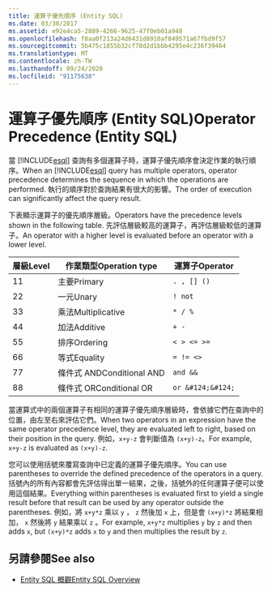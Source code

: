 ```yaml
---
title: 運算子優先順序 (Entity SQL)
ms.date: 03/30/2017
ms.assetid: e92e4ca5-2889-4266-9625-47f0eb01a948
ms.openlocfilehash: f8aa0f213a24d6431d8910af849571a67fbd9f57
ms.sourcegitcommit: 5b475c1855b32cf78d2d1bbb4295e4c236f39464
ms.translationtype: MT
ms.contentlocale: zh-TW
ms.lasthandoff: 09/24/2020
ms.locfileid: "91175638"
---
```

# <a name="operator-precedence-entity-sql"></a><span data-ttu-id="232e9-102">運算子優先順序 (Entity SQL)</span><span class="sxs-lookup"><span data-stu-id="232e9-102">Operator Precedence (Entity SQL)</span></span>

<span data-ttu-id="232e9-103">當 [!INCLUDE[esql](../../../../../../includes/esql-md.md)] 查詢有多個運算子時，運算子優先順序會決定作業的執行順序。</span><span class="sxs-lookup"><span data-stu-id="232e9-103">When an [!INCLUDE[esql](../../../../../../includes/esql-md.md)] query has multiple operators, operator precedence determines the sequence in which the operations are performed.</span></span> <span data-ttu-id="232e9-104">執行的順序對於查詢結果有很大的影響。</span><span class="sxs-lookup"><span data-stu-id="232e9-104">The order of execution can significantly affect the query result.</span></span>  
  
 <span data-ttu-id="232e9-105">下表顯示運算子的優先順序層級。</span><span class="sxs-lookup"><span data-stu-id="232e9-105">Operators have the precedence levels shown in the following table.</span></span> <span data-ttu-id="232e9-106">先評估層級較高的運算子，再評估層級較低的運算子。</span><span class="sxs-lookup"><span data-stu-id="232e9-106">An operator with a higher level is evaluated before an operator with a lower level.</span></span>  
  
|<span data-ttu-id="232e9-107">層級</span><span class="sxs-lookup"><span data-stu-id="232e9-107">Level</span></span>|<span data-ttu-id="232e9-108">作業類型</span><span class="sxs-lookup"><span data-stu-id="232e9-108">Operation type</span></span>|<span data-ttu-id="232e9-109">運算子</span><span class="sxs-lookup"><span data-stu-id="232e9-109">Operator</span></span>|  
|-----------|--------------------|--------------|  
|<span data-ttu-id="232e9-110">1</span><span class="sxs-lookup"><span data-stu-id="232e9-110">1</span></span>|<span data-ttu-id="232e9-111">主要</span><span class="sxs-lookup"><span data-stu-id="232e9-111">Primary</span></span>|`. , [] ()`|  
|<span data-ttu-id="232e9-112">2</span><span class="sxs-lookup"><span data-stu-id="232e9-112">2</span></span>|<span data-ttu-id="232e9-113">一元</span><span class="sxs-lookup"><span data-stu-id="232e9-113">Unary</span></span>|`! not`|  
|<span data-ttu-id="232e9-114">3</span><span class="sxs-lookup"><span data-stu-id="232e9-114">3</span></span>|<span data-ttu-id="232e9-115">乘法</span><span class="sxs-lookup"><span data-stu-id="232e9-115">Multiplicative</span></span>|`* / %`|  
|<span data-ttu-id="232e9-116">4</span><span class="sxs-lookup"><span data-stu-id="232e9-116">4</span></span>|<span data-ttu-id="232e9-117">加法</span><span class="sxs-lookup"><span data-stu-id="232e9-117">Additive</span></span>|`+ -`|  
|<span data-ttu-id="232e9-118">5</span><span class="sxs-lookup"><span data-stu-id="232e9-118">5</span></span>|<span data-ttu-id="232e9-119">排序</span><span class="sxs-lookup"><span data-stu-id="232e9-119">Ordering</span></span>|`< > <= >=`|  
|<span data-ttu-id="232e9-120">6</span><span class="sxs-lookup"><span data-stu-id="232e9-120">6</span></span>|<span data-ttu-id="232e9-121">等式</span><span class="sxs-lookup"><span data-stu-id="232e9-121">Equality</span></span>|`= != <>`|  
|<span data-ttu-id="232e9-122">7</span><span class="sxs-lookup"><span data-stu-id="232e9-122">7</span></span>|<span data-ttu-id="232e9-123">條件式 AND</span><span class="sxs-lookup"><span data-stu-id="232e9-123">Conditional AND</span></span>|`and &&`|  
|<span data-ttu-id="232e9-124">8</span><span class="sxs-lookup"><span data-stu-id="232e9-124">8</span></span>|<span data-ttu-id="232e9-125">條件式 OR</span><span class="sxs-lookup"><span data-stu-id="232e9-125">Conditional OR</span></span>|`or &#124;&#124;`|  
  
 <span data-ttu-id="232e9-126">當運算式中的兩個運算子有相同的運算子優先順序層級時，會依據它們在查詢中的位置，由左至右來評估它們。</span><span class="sxs-lookup"><span data-stu-id="232e9-126">When two operators in an expression have the same operator precedence level, they are evaluated left to right, based on their position in the query.</span></span> <span data-ttu-id="232e9-127">例如，`x+y-z` 會判斷值為 `(x+y)-z`。</span><span class="sxs-lookup"><span data-stu-id="232e9-127">For example, `x+y-z` is evaluated as `(x+y)-z`.</span></span>  
  
 <span data-ttu-id="232e9-128">您可以使用括號來覆寫查詢中已定義的運算子優先順序。</span><span class="sxs-lookup"><span data-stu-id="232e9-128">You can use parentheses to override the defined precedence of the operators in a query.</span></span> <span data-ttu-id="232e9-129">括號內的所有內容都會先評估得出單一結果，之後，括號外的任何運算子便可以使用這個結果。</span><span class="sxs-lookup"><span data-stu-id="232e9-129">Everything within parentheses is evaluated first to yield a single result before that result can be used by any operator outside the parentheses.</span></span> <span data-ttu-id="232e9-130">例如，將 `x+y*z` 乘以 `y` ， `z` 然後加 `x` 上，但是會 `(x+y)*z` 將結果相加， `x` 然後將 `y` 結果乘以 `z` 。</span><span class="sxs-lookup"><span data-stu-id="232e9-130">For example, `x+y*z` multiplies `y` by `z` and then adds `x`, but `(x+y)*z` adds `x` to `y` and then multiplies the result by `z`.</span></span>  
  
## <a name="see-also"></a><span data-ttu-id="232e9-131">另請參閱</span><span class="sxs-lookup"><span data-stu-id="232e9-131">See also</span></span>

- [<span data-ttu-id="232e9-132">Entity SQL 概觀</span><span class="sxs-lookup"><span data-stu-id="232e9-132">Entity SQL Overview</span></span>](entity-sql-overview.md)
